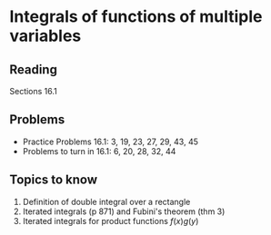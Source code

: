 # Integrals of functions of multiple variables

## Reading

Sections 16.1

## Problems

- Practice Problems 16.1: 3, 19, 23, 27, 29, 43, 45
- Problems to turn in 16.1: 6, 20, 28, 32, 44

## Topics to know

1. Definition of double integral over a rectangle
2. Iterated integrals (p 871) and Fubini's theorem (thm 3)
3. Iterated integrals for product functions $f(x)g(y)$

